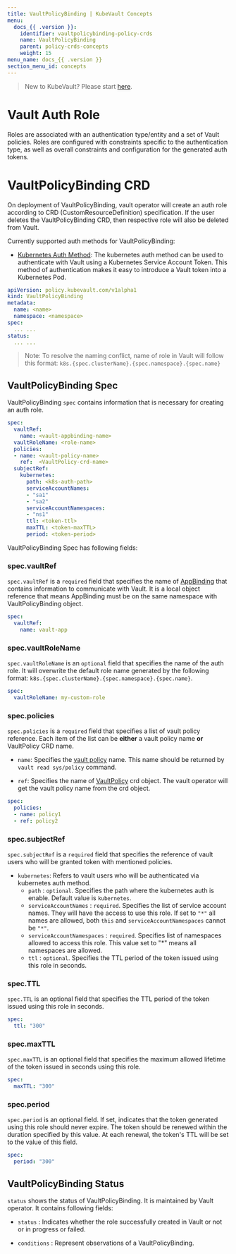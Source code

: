 ```yaml
---
title: VaultPolicyBinding | KubeVault Concepts
menu:
  docs_{{ .version }}:
    identifier: vaultpolicybinding-policy-crds
    name: VaultPolicyBinding
    parent: policy-crds-concepts
    weight: 15
menu_name: docs_{{ .version }}
section_menu_id: concepts
---
```


> New to KubeVault? Please start [here](/docs/concepts/README.md).

# Vault Auth Role 

Roles are associated with an authentication type/entity and a set of Vault policies.
Roles are configured with constraints specific to the authentication type, 
as well as overall constraints and configuration for the generated auth tokens.

# VaultPolicyBinding CRD

On deployment of VaultPolicyBinding, vault operator will create an auth role according to CRD (CustomResourceDefinition) specification.
If the user deletes the VaultPolicyBinding CRD, then respective role will also be deleted from Vault.

Currently supported auth methods for VaultPolicyBinding:
- [Kubernetes Auth Method](https://www.vaultproject.io/docs/auth/kubernetes.html): The kubernetes auth method 
    can be used to authenticate with Vault using a Kubernetes Service Account Token. This method of authentication makes it easy to introduce a Vault token into a Kubernetes Pod.

```yaml
apiVersion: policy.kubevault.com/v1alpha1
kind: VaultPolicyBinding
metadata:
  name: <name>
  namespace: <namespace>
spec:
  ... ...
status:
  ... ...
```
> Note: To resolve the naming conflict, name of role in Vault will follow this format: `k8s.{spec.clusterName}.{spec.namespace}.{spec.name}`

## VaultPolicyBinding Spec

VaultPolicyBinding `spec` contains information that is necessary for creating an auth role.

```yaml
spec:
  vaultRef:
    name: <vault-appbinding-name>
  vaultRoleName: <role-name>
  policies:
  - name: <vault-policy-name>
    ref:  <VaultPolicy-crd-name>
  subjectRef:
    kubernetes:
      path: <k8s-auth-path>
      serviceAccountNames:
      - "sa1"
      - "sa2"
      serviceAccountNamespaces:
      - "ns1"
      ttl: <token-ttl>
      maxTTL: <token-maxTTL>
      period: <token-period>
```

VaultPolicyBinding Spec has following fields:

### spec.vaultRef

`spec.vaultRef` is a `required` field that specifies the name of [AppBinding](/docs/concepts/vault-server-crds/auth-methods/appbinding.md) that contains information to communicate with Vault.
 It is a local object reference that means AppBinding must be on the same namespace with VaultPolicyBinding object. 

```yaml
spec:
  vaultRef:
    name: vault-app
```

### spec.vaultRoleName

`spec.vaultRoleName` is an `optional` field that specifies the name of the auth role.
It will overwrite the default role name generated by the following format: `k8s.{spec.clusterName}.{spec.namespace}.{spec.name}`.

```yaml
spec:
  vaultRoleName: my-custom-role
```

### spec.policies

`spec.policies` is a `required` field that specifies a list of vault policy reference. Each item of the list 
can be **either** a vault policy name **or** VaultPolicy CRD name.

- `name`: Specifies the [vault policy](https://www.vaultproject.io/docs/concepts/policies.html) name. 
   This name should be returned by `vault read sys/policy` command.

- `ref`: Specifies the name of [VaultPolicy](/docs/concepts/policy-crds/vaultpolicy.md) crd object. The vault operator will get the vault policy name
   from the crd object.

```yaml
spec:
  policies:
  - name: policy1
  - ref: policy2
```

### spec.subjectRef

`spec.subjectRef` is a `required` field that specifies the reference of vault users who will be granted 
token with mentioned policies.

- `kubernetes`: Refers to vault users who will be authenticated via kubernetes auth method.
    - `path` : `optional`. Specifies the path where the kubernetes auth is enable. Default value is `kubernetes`. 
    - `serviceAccountNames` : `required`. Specifies the list of service account names.
        They will have the access to use this role.  If set to `"*"` all names are allowed,
        both `this` and `serviceAccountNamespaces` cannot be `"*"`.
    - `serviceAccountNamespaces` : `required`. Specifies list of namespaces allowed to access this role. This value set to "*" means 
       all namespaces are allowed.
    - `ttl` : `optional`. Specifies the TTL period of the token issued using this role in seconds.
### spec.TTL

`spec.TTL` is an optional field that specifies the TTL period of the token issued using this role in seconds.

```yaml
spec:
  ttl: "300"
```

### spec.maxTTL

`spec.maxTTL` is an optional field that specifies the maximum allowed lifetime of the token issued in seconds using this role.

```yaml
spec:
  maxTTL: "300"
```

### spec.period

`spec.period` is an optional field. If set, indicates that the token generated using this role should never expire. The token should be renewed within the duration specified by this value. At each renewal, the token's TTL will be set to the value of this field.

```yaml
spec:
  period: "300"
```

## VaultPolicyBinding Status

`status` shows the status of VaultPolicyBinding. It is maintained by Vault operator. It contains following fields:

- `status` : Indicates whether the role successfully created in Vault or not or in progress or failed.

- `conditions` : Represent observations of a VaultPolicyBinding.
